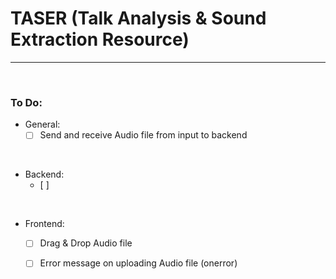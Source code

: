 # TASER (Talk Analysis & Sound Extraction Resource)

---

<br/>

### To Do:

- General:
    - [ ] Send and receive Audio file from input to backend

<br/>

- Backend:
    - [ ] 

<br/>

- Frontend:
    - [ ] Drag & Drop Audio file
    - [ ] Error message on uploading Audio file (onerror)

